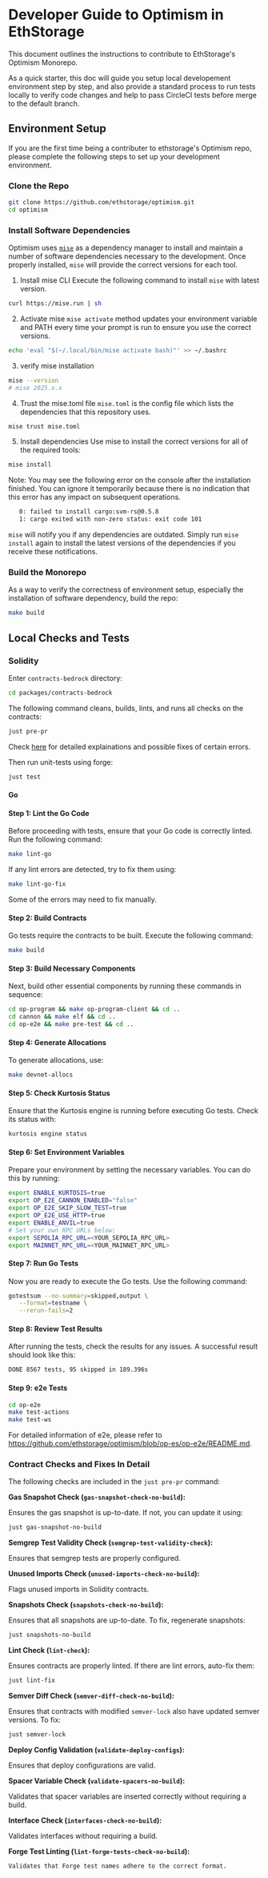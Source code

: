 
# Developer Guide to Optimism in EthStorage

  
This document outlines the instructions to contribute to EthStorage's Optimism Monorepo. 

As a quick starter, this doc will guide you setup local developement environment step by step, and also provide a standard process to run tests locally to verify code changes and help to pass CircleCI tests before merge to the default branch.

## Environment Setup

If you are the first time being a contributer to ethstorage's Optimism repo, please complete the following steps to set up your development environment.

### Clone the Repo

```bash
git clone https://github.com/ethstorage/optimism.git
cd optimism
```
### Install Software Dependencies

 Optimism uses [`mise`](https://mise.jdx.dev/) as a dependency manager to install and maintain  a number of software dependencies necessary to the development. Once properly installed, `mise` will provide the correct versions for each tool.

1. Install mise CLI
Execute the following command to install `mise` with latest version.
```bash
curl https://mise.run | sh
```
2. Activate mise
`mise activate` method updates your environment variable and PATH every time your prompt is run to ensure you use the correct versions.

```bash
echo 'eval "$(~/.local/bin/mise activate bash)"' >> ~/.bashrc
```
3. verify mise installation

```bash
mise --version
# mise 2025.x.x
```
4. Trust the mise.toml file
`mise.toml` is the config file which lists the dependencies that this repository uses.
```bash
mise trust mise.toml
```
5. Install dependencies
Use mise to install the correct versions for all of the required tools:
```bash
mise install
```
Note: You may see the following error on the console after the installation finished. You can ignore it temporarily because there is no indication that this error has any impact on subsequent operations.

```bash
   0: failed to install cargo:svm-rs@0.5.8
   1: cargo exited with non-zero status: exit code 101
```

`mise`  will notify you if any dependencies are outdated. Simply run  `mise install`  again to install the latest versions of the dependencies if you receive these notifications.

### Build the Monorepo

As a way to verify the correctness of environment setup, especially the installation of software dependency, build the repo:

```bash
make build
```

## Local Checks and Tests

### Solidity

Enter `contracts-bedrock` directory:

```bash
cd packages/contracts-bedrock
```

The following command cleans, builds, lints, and runs all checks on the contracts:

```bash
just pre-pr
```
Check [here]() for detailed explainations and possible fixes of certain errors.



Then run unit-tests using forge:

```bash
just test
```

#### Go

#### Step 1: Lint the Go Code

Before proceeding with tests, ensure that your Go code is correctly linted. Run the following command:

```bash
make lint-go
```

If any lint errors are detected, try to fix them using:

```bash
make lint-go-fix
```

Some of the errors may need to fix manually.

#### Step 2: Build Contracts

Go tests require the contracts to be built. Execute the following command:

```bash
make build
```

#### Step 3: Build Necessary Components

Next, build other essential components by running these commands in sequence:

```bash
cd op-program && make op-program-client && cd ..
cd cannon && make elf && cd ..
cd op-e2e && make pre-test && cd ..
```

#### Step 4: Generate Allocations

To generate allocations, use:

```bash
make devnet-allocs
```

#### Step 5: Check Kurtosis Status

Ensure that the Kurtosis engine is running before executing Go tests. Check its status with:

```bash
kurtosis engine status
```

#### Step 6: Set Environment Variables

Prepare your environment by setting the necessary variables. You can do this by running:

```bash
export ENABLE_KURTOSIS=true
export OP_E2E_CANNON_ENABLED="false"
export OP_E2E_SKIP_SLOW_TEST=true
export OP_E2E_USE_HTTP=true
export ENABLE_ANVIL=true
# Set your own RPC URLs below:
export SEPOLIA_RPC_URL=<YOUR_SEPOLIA_RPC_URL>
export MAINNET_RPC_URL=<YOUR_MAINNET_RPC_URL>
```

#### Step 7: Run Go Tests

Now you are ready to execute the Go tests. Use the following command:

```bash
gotestsum --no-summary=skipped,output \
   --format=testname \
   --rerun-fails=2
```

#### Step 8: Review Test Results

After running the tests, check the results for any issues. A successful result should look like this:

```bash
DONE 8567 tests, 95 skipped in 189.396s
```

#### Step 9: e2e Tests

```bash
cd op-e2e
make test-actions
make test-ws
```
For detailed information of e2e, please refer to https://github.com/ethstorage/optimism/blob/op-es/op-e2e/README.md.

### Contract Checks and Fixes In Detail

The following checks are included in the `just pre-pr` command:

**Gas Snapshot Check (`gas-snapshot-check-no-build`):**  

   Ensures the gas snapshot is up-to-date. If not, you can update it using:

   ```bash
   just gas-snapshot-no-build
   ```

**Semgrep Test Validity Check (`semgrep-test-validity-check`):**  

   Ensures that semgrep tests are properly configured.

**Unused Imports Check (`unused-imports-check-no-build`):**  

   Flags unused imports in Solidity contracts.

**Snapshots Check (`snapshots-check-no-build`):**  

   Ensures that all snapshots are up-to-date. To fix, regenerate snapshots:

   ```bash
   just snapshots-no-build
   ```

**Lint Check (`lint-check`):**  

   Ensures contracts are properly linted. If there are lint errors, auto-fix them:

   ```bash
   just lint-fix
   ```

**Semver Diff Check (`semver-diff-check-no-build`):**  

   Ensures that contracts with modified `semver-lock` also have updated semver versions. To fix:

   ```bash
   just semver-lock
   ```

**Deploy Config Validation (`validate-deploy-configs`):**  

   Ensures that deploy configurations are valid.

**Spacer Variable Check (`validate-spacers-no-build`):**  

   Validates that spacer variables are inserted correctly without requiring a build.

**Interface Check (`interfaces-check-no-build`):**  

   Validates interfaces without requiring a build.

**Forge Test Linting (`lint-forge-tests-check-no-build`):**  

    Validates that Forge test names adhere to the correct format. 